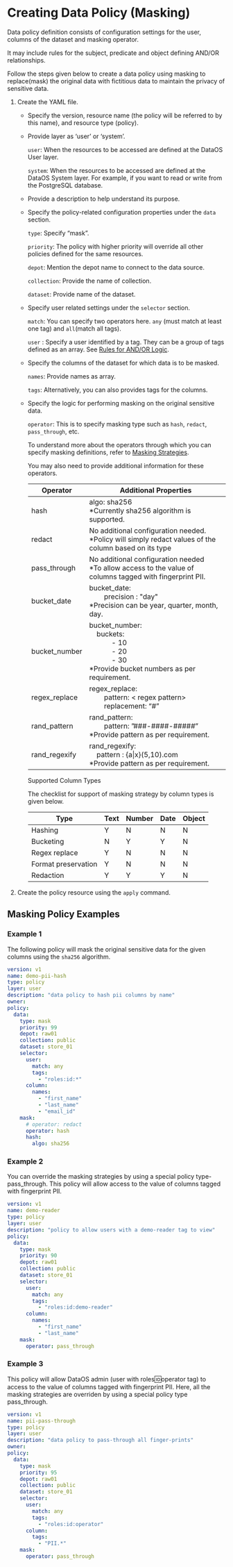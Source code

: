 # Creating Data Policy (Masking)

Data policy definition consists of configuration settings for the user, columns of the dataset and masking operator.

It may include rules for the subject, predicate and object defining AND/OR relationships.

Follow the steps given below to create a data policy using masking to replace(mask) the original  data with fictitious data to maintain the privacy of sensitive data.

1. Create the YAML file. 
    -  Specify the version, resource name (the policy will be referred to by this name), and resource type (policy). 
    -  Provide layer as ‘user’ or ‘system’. 
        
        `user`: When the resources to be accessed are defined at the DataOS User layer.
        
        `system`: When the resources to be accessed are defined at the DataOS System layer. For example, if you want to read or write from the PostgreSQL database.
        
    -  Provide a description to help understand its purpose.
    -  Specify the policy-related configuration properties under the `data` section.
        
        `type`: Specify “mask”.
        
        `priority`: The policy with higher priority will override all other policies defined for the same resources.
        
        `depot`: Mention the depot name to connect to the data source.
        
        `collection`: Provide the name of collection.
        
        `dataset`: Provide name of the dataset.
        
    -  Specify user related settings under the `selector` section.
        
        `match`: You can specify two operators here. `any` (must match at least one tag) and `all`(match all tags).
        
        `user` : Specify a user identified by a tag. They can be a group of tags defined as an array. See [Rules for AND/OR Logic](./Rules%20for%20AND%20OR%20Logic.md).
        
    -  Specify the columns of the dataset for which data is to be masked.
        
        `names`: Provide names as array.
        
        `tags`: Alternatively, you can also provides tags for the columns.
        
    -  Specify the logic for performing masking on the original sensitive data.
        
        `operator`: This is to specify masking type such as `hash`, `redact`, `pass_through`, etc.
        
        To understand more about the operators through which you can specify masking definitions, refer to [Masking Strategies](../Policy/Policy.md).
        
        You may also need to provide additional information for these operators.
        
        <center>
        
        | Operator | Additional Properties |
        | --- | --- |
        | hash | algo: sha256 <br>*Currently sha256 algorithm is supported. |
        | redact | No additional configuration needed. <br>*Policy will simply redact values of the column based on its type |
        | pass_through | No additional configuration needed <br>*To allow access to the value of columns tagged with fingerprint PII. |
        | bucket_date | bucket_date: <br>&nbsp;&nbsp;&nbsp;&nbsp;&nbsp;&nbsp;&nbsp;&nbsp;precision : "day" <br>*Precision can be year, quarter, month, day. |
        | bucket_number | bucket_number: <br>&nbsp;&nbsp;&nbsp;&nbsp;buckets: <br>&nbsp;&nbsp;&nbsp;&nbsp;&nbsp;&nbsp;&nbsp;&nbsp;&nbsp;&nbsp;&nbsp;&nbsp;- 10 <br>&nbsp;&nbsp;&nbsp;&nbsp;&nbsp;&nbsp;&nbsp;&nbsp;&nbsp;&nbsp;&nbsp;&nbsp;- 20 <br>&nbsp;&nbsp;&nbsp;&nbsp;&nbsp;&nbsp;&nbsp;&nbsp;&nbsp;&nbsp;&nbsp;&nbsp;- 30 <br>*Provide bucket numbers as per requirement. |
        | regex_replace | regex_replace: <br>&nbsp;&nbsp;&nbsp;&nbsp;&nbsp;&nbsp;&nbsp;&nbsp;pattern: < regex pattern> <br>&nbsp;&nbsp;&nbsp;&nbsp;&nbsp;&nbsp;&nbsp;&nbsp;replacement: “#” |
        | rand_pattern | rand_pattern: <br>&nbsp;&nbsp;&nbsp;&nbsp;&nbsp;&nbsp;&nbsp;&nbsp;pattern: ”###-####-#####” <br>*Provide pattern as per requirement. |
        | rand_regexify | rand_regexify: <br>&nbsp;&nbsp;&nbsp;&nbsp;pattern : {a\|x}(5,10).com <br>*Provide pattern as per requirement. |
        
        </center>
        
        Supported Column Types
        
        The checklist for support of masking strategy by column types is given below.
        
        <center>

        | Type | Text | Number | Date | Object |
        | --- | --- | --- | --- | --- |
        | Hashing | Y | N | N | N |
        | Bucketing | N | Y | Y | N |
        | Regex replace | Y | N | N | N |
        | Format preservation | Y | N | N | N |
        | Redaction | Y | Y | Y | N |

        </center>
        
2. Create the policy resource using the  `apply` command.

## Masking Policy Examples

### Example 1

The following policy will mask the original sensitive data for the given columns using the `sha256` algorithm.

```yaml
version: v1
name: demo-pii-hash
type: policy
layer: user
description: "data policy to hash pii columns by name"
owner:
policy:
  data:
    type: mask
    priority: 99
    depot: raw01
    collection: public
    dataset: store_01
    selector:
      user:
        match: any
        tags:
          - "roles:id:*"
      column:
        names:
          - "first_name"
          - "last_name"
          - "email_id"
    mask:
      # operator: redact
      operator: hash
      hash:
        algo: sha256
```

### Example 2

You can override the masking strategies by using a special policy type- pass_through. This policy will allow access to the value of columns tagged with fingerprint PII.

```yaml
version: v1
name: demo-reader
type: policy
layer: user
description: "policy to allow users with a demo-reader tag to view"
policy:
  data:
    type: mask
    priority: 90
    depot: raw01
    collection: public
    dataset: store_01
    selector:
      user:
        match: any
        tags:
          - "roles:id:demo-reader"
      column:
        names:
          - "first_name"
          - "last_name"
    mask:
      operator: pass_through
```

### Example 3

This policy will allow DataOS admin (user with roles:id:operator tag) to access to the value of columns tagged with fingerprint PII. Here, all the masking strategies are overriden by using a special policy type pass_through.

```yaml
version: v1
name: pii-pass-through
type: policy
layer: user
description: "data policy to pass-through all finger-prints"
owner:
policy:
  data:
    type: mask
    priority: 95
    depot: raw01
    collection: public
    dataset: store_01
    selector:
      user:
        match: any
        tags:
          - "roles:id:operator"
      column:
        tags:
          - "PII.*"
    mask:
      operator: pass_through
```